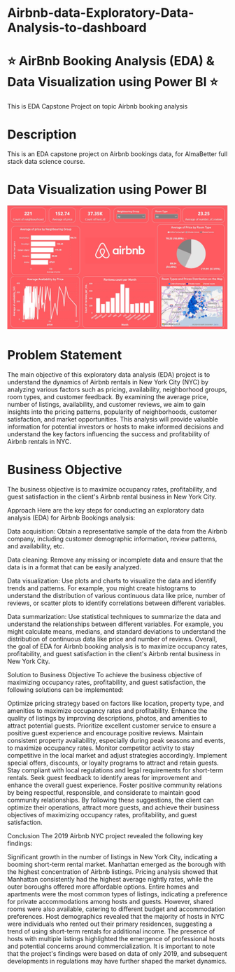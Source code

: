 # Airbnb-data-Exploratory-Data-Analysis-to-dashboard
# ⭐ AirBnb Booking Analysis (EDA) & Data Visualization using Power BI ⭐
This is EDA Capstone Project on topic Airbnb booking analysis
# Description
This is an EDA capstone project on Airbnb bookings data, for AlmaBetter full stack data science course.

# Data Visualization using Power BI 
![Image Alt](https://github.com/shshankmishra26/Airbnb-data-Exploratory-Data-Analysis-to-dashboard/blob/main/airbnb_dashboard_powerbi.jpg?raw=true)

# Problem Statement
The main objective of this exploratory data analysis (EDA) project is to understand the dynamics of Airbnb rentals in New York City (NYC) by analyzing various factors such as pricing, availability, neighborhood groups, room types, and customer feedback. By examining the average price, number of listings, availability, and customer reviews, we aim to gain insights into the pricing patterns, popularity of neighborhoods, customer satisfaction, and market opportunities. This analysis will provide valuable information for potential investors or hosts to make informed decisions and understand the key factors influencing the success and profitability of Airbnb rentals in NYC.

# Business Objective
The business objective is to maximize occupancy rates, profitability, and guest satisfaction in the client's Airbnb rental business in New York City.

Approach
Here are the key steps for conducting an exploratory data analysis (EDA) for Airbnb Bookings analysis:

Data acquisition: Obtain a representative sample of the data from the Airbnb company, including customer demographic information, review patterns, and availability, etc.

Data cleaning: Remove any missing or incomplete data and ensure that the data is in a format that can be easily analyzed.

Data visualization: Use plots and charts to visualize the data and identify trends and patterns. For example, you might create histograms to understand the distribution of various continuous data like price, number of reviews, or scatter plots to identify correlations between different variables.

Data summarization: Use statistical techniques to summarize the data and understand the relationships between different variables. For example, you might calculate means, medians, and standard deviations to understand the distribution of continuous data like price and number of reviews. Overall, the goal of EDA for Airbnb booking analysis is to maximize occupancy rates, profitability, and guest satisfaction in the client's Airbnb rental business in New York City.

Solution to Business Objective
To achieve the business objective of maximizing occupancy rates, profitability, and guest satisfaction, the following solutions can be implemented:

Optimize pricing strategy based on factors like location, property type, and amenities to maximize occupancy rates and profitability.
Enhance the quality of listings by improving descriptions, photos, and amenities to attract potential guests.
Prioritize excellent customer service to ensure a positive guest experience and encourage positive reviews.
Maintain consistent property availability, especially during peak seasons and events, to maximize occupancy rates.
Monitor competitor activity to stay competitive in the local market and adjust strategies accordingly.
Implement special offers, discounts, or loyalty programs to attract and retain guests.
Stay compliant with local regulations and legal requirements for short-term rentals.
Seek guest feedback to identify areas for improvement and enhance the overall guest experience.
Foster positive community relations by being respectful, responsible, and considerate to maintain good community relationships.
By following these suggestions, the client can optimize their operations, attract more guests, and achieve their business objectives of maximizing occupancy rates, profitability, and guest satisfaction.

Conclusion
The 2019 Airbnb NYC project revealed the following key findings:

Significant growth in the number of listings in New York City, indicating a booming short-term rental market.
Manhattan emerged as the borough with the highest concentration of Airbnb listings.
Pricing analysis showed that Manhattan consistently had the highest average nightly rates, while the outer boroughs offered more affordable options.
Entire homes and apartments were the most common types of listings, indicating a preference for private accommodations among hosts and guests.
However, shared rooms were also available, catering to different budget and accommodation preferences.
Host demographics revealed that the majority of hosts in NYC were individuals who rented out their primary residences, suggesting a trend of using short-term rentals for additional income.
The presence of hosts with multiple listings highlighted the emergence of professional hosts and potential concerns around commercialization.
It is important to note that the project's findings were based on data of only 2019, and subsequent developments in regulations may have further shaped the market dynamics.
